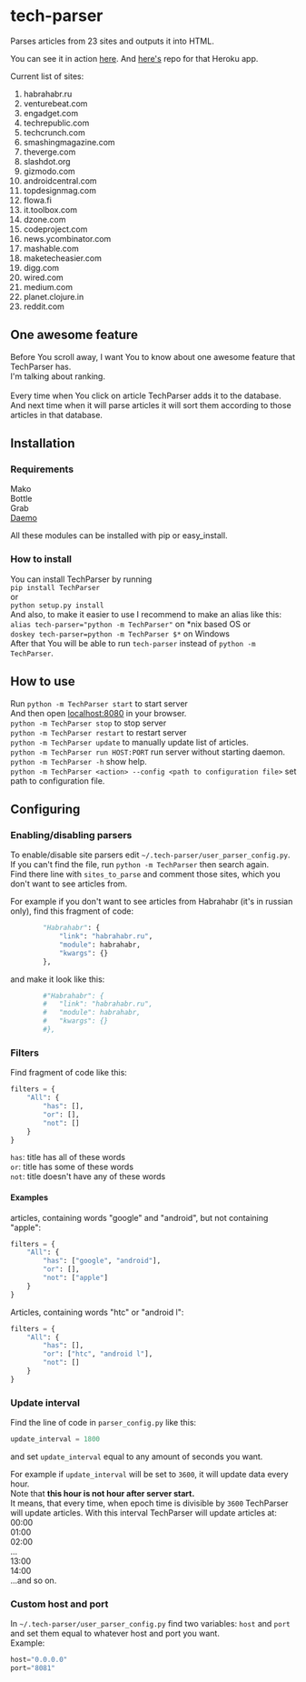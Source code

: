 tech-parser
===========

Parses articles from 23 sites and outputs it into HTML.

You can see it in action [here](http://tech-parser.herokuapp.com).
And [here's](https://github.com/SPython/web-tech-parser) repo for that Heroku app.

Current list of sites:
<ol>
	<li>habrahabr.ru</li>
	<li>venturebeat.com</li>
	<li>engadget.com</li>
	<li>techrepublic.com</li>
	<li>techcrunch.com</li>
	<li>smashingmagazine.com</li>
	<li>theverge.com</li>
	<li>slashdot.org</li>
	<li>gizmodo.com</li>
	<li>androidcentral.com</li>
	<li>topdesignmag.com</li>
	<li>flowa.fi</li>
	<li>it.toolbox.com</li>
	<li>dzone.com</li>
	<li>codeproject.com</li>
	<li>news.ycombinator.com</li>
	<li>mashable.com</li>
	<li>maketecheasier.com</li>
	<li>digg.com</li>
	<li>wired.com</li>
	<li>medium.com</li>
	<li>planet.clojure.in</li>
	<li>reddit.com</li>
</ol>

## One awesome feature ##
Before You scroll away, I want You to know about one awesome feature that TechParser has.<br/>
I'm talking about ranking.<br/><br/>
Every time when You click on article TechParser adds it to the database.<br/>
And next time when it will parse articles it will sort them according to those articles in that database.

## Installation ##
### Requirements ###
Mako<br/>
Bottle<br/>
Grab<br/>
[Daemo](http://github.com/SPython/daemo.git)<br/>

All these modules can be installed with pip or easy_install.

### How to install ###
You can install TechParser by running<br/>
```pip install TechParser```<br/> or<br/>
```python setup.py install```<br/>
And also, to make it easier to use I recommend to make an alias like this:<br/>
```alias tech-parser="python -m TechParser"``` on \*nix based OS or<br/>
```doskey tech-parser=python -m TechParser $*``` on Windows<br/>
After that You will be able to run  ```tech-parser``` instead of ```python -m TechParser```.

## How to use ##
Run ```python -m TechParser start``` to start server<br/>
And then open [localhost:8080](http://localhost:8080) in your browser.<br/>
```python -m TechParser stop``` to stop server<br/>
```python -m TechParser restart``` to restart server<br/>
```python -m TechParser update``` to manually update list of articles.<br/>
```python -m TechParser run HOST:PORT``` run server without starting daemon.<br/>
```python -m TechParser -h``` show help.<br/>
```python -m TechParser <action> --config <path to configuration file>``` set path to configuration file.

## Configuring ##
### Enabling/disabling parsers ###
To enable/disable site parsers edit ```~/.tech-parser/user_parser_config.py```.<br/>
If you can't find the file, run ```python -m TechParser``` then search again.<br/>
Find there line with ```sites_to_parse``` and comment those sites, which you don't want to see articles from.<br/>

For example if you don't want to see articles from Habrahabr (it's in russian only), find this fragment of code:

```python
		"Habrahabr": {
			"link": "habrahabr.ru",
			"module": habrahabr,
			"kwargs": {}
		},
```

and make it look like this:

```python
		#"Habrahabr": {
		#	"link": "habrahabr.ru",
		#	"module": habrahabr,
		#	"kwargs": {}
		#},
```

### Filters ###
Find fragment of code like this:
```python
filters = {
	"All": {
		"has": [],
		"or": [],
		"not": []
	}
}
```

```has```: title has all of these words<br/>
```or```: title has some of these words<br/>
```not```: title doesn't have any of these words<br/>

#### Examples ####
articles, containing words "google" and "android", but not containing "apple":
```python
filters = {
	"All": {
		"has": ["google", "android"],
		"or": [],
		"not": ["apple"]
	}
}
```

Articles, containing words "htc" or "android l":
```python
filters = {
	"All": {
		"has": [],
		"or": ["htc", "android l"],
		"not": []
	}
}
```

### Update interval ###
Find the line of code in ```parser_config.py``` like this:

```python
update_interval = 1800
```

and set ```update_interval``` equal to any amount of seconds you want.<br/>

For example if ```update_interval``` will be set to ```3600```, it will update data every hour.<br/>
Note that __this hour is not hour after server start.__<br/>
It means, that every time, when epoch time is divisible by ```3600``` TechParser will update articles.
With this interval TechParser will update articles at:<br/>
00:00<br/>
01:00<br/>
02:00<br/>
...<br/>
13:00<br/>
14:00<br/>
...and so on.


### Custom host and port ###
In ```~/.tech-parser/user_parser_config.py``` find two variables: ```host``` and ```port``` and set them equal to whatever host and port you want.<br/>
Example:
```python
host="0.0.0.0"
port="8081"
```
